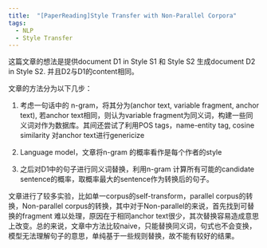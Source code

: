 ```yaml
---
title:  "[PaperReading]Style Transfer with Non-Parallel Corpora"
tags: 
  - NLP
  - Style Transfer
---
```

 
<script type="text/javascript" src="http://cdn.mathjax.org/mathjax/latest/MathJax.js?config=TeX-AMS-MML_HTMLorMML"></script>
 
 这篇文章的想法是提供document D1 in Style S1 和 Style S2 生成document D2 in Style S2. 并且D2与D1的content相同。

 文章的方法分为以下几步：

  1. 考虑一句话中的 n-gram，将其分为(anchor text, variable fragment, anchor text), 若anchor text相同，则认为variable fragment为同义词，构建一些同义词对作为数据库。其间还尝试了利用POS tags，name-entity tag, cosine similarity 对anchor text进行genericize

  2. Language model，文章将n-gram 的概率看作是每个作者的style

  3. 之后对D1中的句子进行同义词替换，利用n-gram 计算所有可能的candidate sentence的概率，取概率最大的sentence作为转换后的句子。

文章进行了较多实验，比如单一corpus的self-transform，parallel corpus的转换，Non-parallel corpus的转换，其中对于Non-parallel的来说，首先找到可替换的fragment 难以处理，原因在于相同anchor text很少，其次替换容易造成意思上改变。总的来说，文章中方法比较naive，只能替换同义词，句式也不会变换，模型无法理解句子的意思，单纯基于一些规则替换，故不能有较好的结果。
